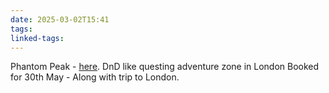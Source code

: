 ```yaml
---
date: 2025-03-02T15:41
tags: 
linked-tags:
---
```

Phantom Peak - [here](https://www.phantompeak.com/?gad_source=1&gclid=Cj0KCQiA_Yq-BhC9ARIsAA6fbAin_M-t6sgMqzXo27k51hDHUstxYfzxGotTmpjAnVNDhXprumDDdTsaAkVVEALw_wcB). DnD like questing adventure zone in London
Booked for 30th May - Along with trip to London.